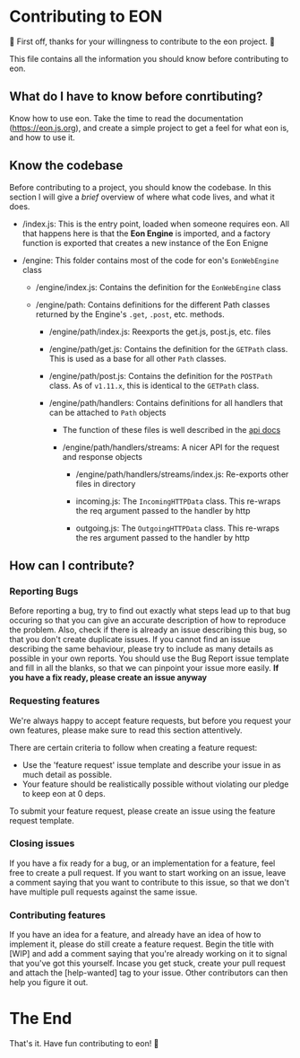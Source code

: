 # Contributing to EON
🎉 First off, thanks for your willingness to contribute to the eon project. 🎉

This file contains all the information you should know before contributing to eon.

## What do I have to know before conrtibuting?
Know how to use eon. Take the time to read the documentation (https://eon.js.org), and create a simple project to get a feel for what eon is, and how to use it.

## Know the codebase
Before contributing to a project, you should know the codebase. In this section I will give a *brief* overview of where what code lives, and what it does.

- /index.js: This is the entry point, loaded when someone requires eon. All that happens here is that the **Eon Engine** is imported, and
  a factory function is exported that creates a new instance of the Eon Enigne

- /engine: This folder contains most of the code for eon's `EonWebEngine` class
  
  - /engine/index.js: Contains the definition for the `EonWebEngine` class
  
  - /engine/path: Contains definitions for the different Path classes returned by the Engine's `.get`, `.post`, etc. methods.
    
    - /engine/path/index.js: Reexports the get.js, post.js, etc. files
    
    - /engine/path/get.js: Contains the definition for the `GETPath` class. This is used as a base for all other `Path` classes.
    
    - /engine/path/post.js: Contains the definition for the `POSTPath` class. As of `v1.11.x`, this is identical to the `GETPath` class.
    
    - /engine/path/handlers: Contains definitions for all handlers that can be attached to `Path` objects
      
      - The function of these files is well described in the [api docs](https://eon.js.org/docs/API.html)
      
      - /engine/path/handlers/streams: A nicer API for the request and response objects
        
        - /engine/path/handlers/streams/index.js: Re-exports other files in directory
        
        - incoming.js: The `IncomingHTTPData` class. This re-wraps the req argument passed to the handler by http
        
        - outgoing.js: The `OutgoingHTTPData` class. This re-wraps the res argument passed to the handler by http

## How can I contribute?
### Reporting Bugs
Before reporting a bug, try to find out exactly what steps lead up to that bug occuring so that you can give an accurate description of how to reproduce the problem.
Also, check if there is already an issue describing this bug, so that you don't create duplicate issues. If you cannot find an issue describing the same behaviour,
please try to include as many details as possible in your own reports. You should use the Bug Report issue template and fill in all the blanks, so that we can pinpoint
your issue more easily. **If you have a fix ready, please create an issue anyway**

### Requesting features
We're always happy to accept feature requests, but before you request your own features, please make sure to read this section attentively.

There are certain criteria to follow when creating a feature request:
- Use the 'feature request' issue template and describe your issue in as much detail as possible.
- Your feature should be realistically possible without violating our pledge to keep eon at 0 deps.

To submit your feature request, please create an issue using the feature request template.

### Closing issues
If you have a fix ready for a bug, or an implementation for a feature, feel free to create a pull request. If you want to start working on an issue, leave a comment saying
that you want to contribute to this issue, so that we don't have multiple pull requests against the same issue.

### Contributing features
If you have an idea for a feature, and already have an idea of how to implement it, please do still create a feature request. Begin the title with [WIP] and add a comment
saying that you're already working on it to signal that you've got this yourself. Incase you get stuck, create your pull request and attach the [help-wanted] tag to your issue.
Other contributors can then help you figure it out.

# The End
That's it. Have fun contributing to eon! 🎉
